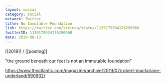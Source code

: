 ```yaml
---
layout: social
category: social
network: Twitter
title: No Immutable Foundation
link: https://twitter.com/steinea/status/1139179934176296960
twitterID: 1139179934176296960
date: 2019-06-13
---
```


[[2019]] / [[posting]]

"the ground beneath our feet is not an immutable foundation"

<https://www.theatlantic.com/magazine/archive/2019/07/robert-macfarlane-underland/590632/>
